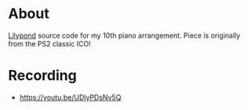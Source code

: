 # About

[Lilypond](https://lilypond.org/) source code for my 10th piano arrangement. Piece is originally from the PS2 classic ICO!

# Recording

- https://youtu.be/UDlyPDsNv5Q
